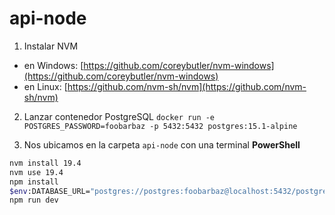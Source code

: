 # api-node

1. Instalar NVM
  - en Windows: [https://github.com/coreybutler/nvm-windows](https://github.com/coreybutler/nvm-windows)
  - en Linux: [https://github.com/nvm-sh/nvm](https://github.com/nvm-sh/nvm)

2. Lanzar contenedor PostgreSQL `docker run -e POSTGRES_PASSWORD=foobarbaz -p 5432:5432 postgres:15.1-alpine`

3. Nos ubicamos en la carpeta `api-node` con una terminal **PowerShell**

```bash
nvm install 19.4
nvm use 19.4
npm install
$env:DATABASE_URL="postgres://postgres:foobarbaz@localhost:5432/postgres"
npm run dev
```
